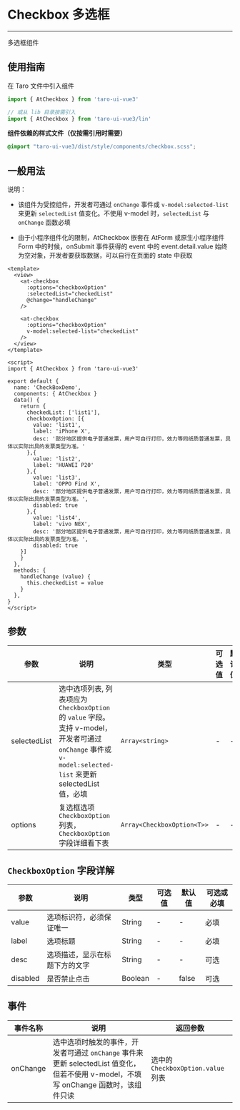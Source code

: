 # Checkbox 多选框

---
多选框组件

## 使用指南

在 Taro 文件中引入组件

```typescript
import { AtCheckbox } from 'taro-ui-vue3'

// 或从 lib 目录按需引入
import { AtCheckbox } from 'taro-ui-vue3/lin'
```

**组件依赖的样式文件（仅按需引用时需要）**

```scss
@import "taro-ui-vue3/dist/style/components/checkbox.scss";
```

## 一般用法

说明：

* 该组件为受控组件，开发者可通过 `onChange` 事件或 `v-model:selected-list`来更新 `selectedList` 值变化。不使用 v-model 时，`selectedList` 与 `onChange` 函数必填

* 由于小程序组件化的限制，AtCheckbox 嵌套在 AtForm 或原生小程序组件 Form 中的时候，onSubmit 事件获得的 event 中的 event.detail.value 始终为空对象，开发者要获取数据，可以自行在页面的 state 中获取

```vue
<template>
  <view>
    <at-checkbox
      :options="checkboxOption"
      :selectedList="checkedList"
      @change="handleChange"
    />

    <at-checkbox
      :options="checkboxOption"
      v-model:selected-list="checkedList"
    />
  </view>
</template>

<script>
import { AtCheckbox } from 'taro-ui-vue3'

export default {
  name: 'CheckBoxDemo',
  components: { AtCheckbox }
  data() {
    return {
      checkedList: ['list1'],
      checkboxOption: [{
        value: 'list1',
        label: 'iPhone X',
        desc: '部分地区提供电子普通发票，用户可自行打印，效力等同纸质普通发票，具体以实际出具的发票类型为准。'
      },{
        value: 'list2',
        label: 'HUAWEI P20'
      },{
        value: 'list3',
        label: 'OPPO Find X',
        desc: '部分地区提供电子普通发票，用户可自行打印，效力等同纸质普通发票，具体以实际出具的发票类型为准。',
        disabled: true
      },{
        value: 'list4',
        label: 'vivo NEX',
        desc: '部分地区提供电子普通发票，用户可自行打印，效力等同纸质普通发票，具体以实际出具的发票类型为准。',
        disabled: true
    }]
    }
  },
  methods: {
    handleChange (value) {
      this.checkedList = value
    }
  },
}
</script>

```


## 参数

| 参数         | 说明         | 类型  | 可选值 | 默认值 |
| ------------ | ---------- | ----- | ------ | ------ |
| selectedList | 选中选项列表, 列表项应为 `CheckboxOption` 的 `value` 字段。支持 v-model，开发者可通过 `onChange` 事件或 `v-model:selected-list` 来更新 selectedList 值，必填       | `Array<string>` | -      | -      |
| options      | 复选框选项 `CheckboxOption` 列表，`CheckboxOption` 字段详细看下表 | `Array<CheckboxOption<T>>` | -      | -      |


## `CheckboxOption` 字段详解

| 参数     | 说明     | 类型    | 可选值 | 默认值 | 可选或必填 |
| -------- | -------| ------- | ------ | ------ | ------- |
| value    | 选项标识符，必须保证唯一 | String  | -  | -  | 必填  |
| label    | 选项标题  | String  | -      | -      | 必填       |
| desc     | 选项描述，显示在标题下方的文字 | String  | - | - | 可选 |
| disabled | 是否禁止点击  | Boolean | -      | false  | 可选  |

## 事件

| 事件名称 | 说明                     | 返回参数          |
| -------- | ------------------------ | ----------------- |
| onChange | 选中选项时触发的事件，开发者可通过 `onChange` 事件来更新 selectedList 值变化，但若不使用 v-model，不填写 onChange 函数时，该组件只读 | 选中的 `CheckboxOption.value` 列表 |
